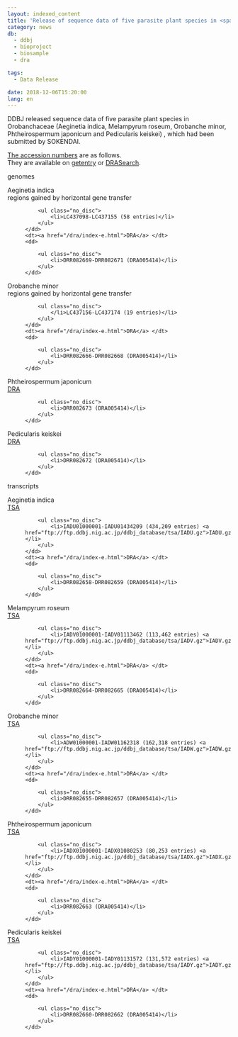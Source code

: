 ```yaml
---
layout: indexed_content
title: 'Release of sequence data of five parasite plant species in <span class="italic">Orobanchaceae</span> family'
category: news
db:
  - ddbj
  - bioproject
  - biosample
  - dra

tags:
  - Data Release

date: 2018-12-06T15:20:00
lang: en
---
```


<p>DDBJ released sequence data of five parasite plant species in <span class="italic">Orobanchaceae</span> (<span class="italic">Aeginetia indica</span>, <span class="italic">Melampyrum roseum</span>, <span class="italic">Orobanche minor</span>, <span class="italic">Phtheirospermum japonicum</span> and <span class="italic">Pedicularis keiskei</span>) , which had been submitted by SOKENDAI.</p>

<p><a href="/documents/accessions.html">The accession numbers</a> are as follows. <br>They are available on <a href="http://getentry.ddbj.nig.ac.jp/top-e.html">getentry</a> or <a href="http://ddbj.nig.ac.jp/DRASearch/">DRASearch</a>.</p>

<p><span class="bold">genomes</span></p>

<dl>
    <dt><span class="italic">Aeginetia indica</span></dt>
    <dt>regions gained by horizontal gene transfer</dt>
    <dd>

        <ul class="no_disc">
            <li>LC437098-LC437155 (58 entries)</li>
        </ul>
    </dd>
    <dt><a href="/dra/index-e.html">DRA</a> </dt>
    <dd>

        <ul class="no_disc">
            <li>DRR082669-DRR082671 (DRA005414)</li>
        </ul>
    </dd>
</dl>

<dl class="top_space">
    <dt><span class="italic">Orobanche minor</span></dt>
    <dt>regions gained by horizontal gene transfer</dt>
    <dd>

        <ul class="no_disc">
            </li>LC437156-LC437174 (19 entries)</li>
        </ul>
    </dd>
    <dt><a href="/dra/index-e.html">DRA</a> </dt>
    <dd>

        <ul class="no_disc">
            <li>DRR082666-DRR082668 (DRA005414)</li>
        </ul>
    </dd>
</dl>

<dl class="top_space">
    <dt><span class="italic">Phtheirospermum japonicum</span></dt>
    <dt><a href="/dra/index-e.html">DRA</a> </dt>
    <dd>

        <ul class="no_disc">
            <li>DRR082673 (DRA005414)</li>
        </ul>
    </dd>
</dl>

<dl class="top_space">
    <dt><span class="italic">Pedicularis keiskei</span></dt>
    <dt><a href="/dra/index-e.html">DRA</a> </dt>
    <dd>

        <ul class="no_disc">
            <li>DRR082672 (DRA005414)</li>
        </ul>
    </dd>
</dl>

<p class="top_space"><span class="bold">transcripts</span></p>

<dl class="top_space">
    <dt><span class="italic">Aeginetia indica</span></dt>
    <dt><a href="/ddbj/tsa-e.html">TSA</a></dt>
    <dd>

        <ul class="no_disc">
            <li>IADU01000001-IADU01434209 (434,209 entries) <a href="ftp://ftp.ddbj.nig.ac.jp/ddbj_database/tsa/IADU.gz">IADU.gz</a></li>
        </ul>
    </dd>
    <dt><a href="/dra/index-e.html">DRA</a> </dt>
    <dd>

        <ul class="no_disc">
            <li>DRR082658-DRR082659 (DRA005414)</li>
        </ul>
    </dd>
</dl>

<dl class="top_space">
    <dt><span class="italic">Melampyrum roseum</span></dt>
    <dt><a href="/ddbj/tsa-e.html">TSA</a></dt>
    <dd>

        <ul class="no_disc">
            <li>IADV01000001-IADV01113462 (113,462 entries) <a href="ftp://ftp.ddbj.nig.ac.jp/ddbj_database/tsa/IADV.gz">IADV.gz</a></li>
        </ul>
    </dd>
    <dt><a href="/dra/index-e.html">DRA</a> </dt>
    <dd>

        <ul class="no_disc">
            <li>DRR082664-DRR082665 (DRA005414)</li>
        </ul>
    </dd>
</dl>

<dl class="top_space">
    <dt><span class="italic">Orobanche minor</span></dt>
    <dt><a href="/ddbj/tsa-e.html">TSA</a></dt>
    <dd>

        <ul class="no_disc">
            <li>ADW01000001-IADW01162318 (162,318 entries) <a href="ftp://ftp.ddbj.nig.ac.jp/ddbj_database/tsa/IADW.gz">IADW.gz</a></li>
        </ul>
    </dd>
    <dt><a href="/dra/index-e.html">DRA</a> </dt>
    <dd>

        <ul class="no_disc">
            <li>DRR082655-DRR082657 (DRA005414)</li>
        </ul>
    </dd>
</dl>

<dl class="top_space">
    <dt><span class="italic">Phtheirospermum japonicum</span></dt>
    <dt><a href="/ddbj/tsa-e.html">TSA</a></dt>
    <dd>

        <ul class="no_disc">
            <li>IADX01000001-IADX01080253 (80,253 entries) <a href="ftp://ftp.ddbj.nig.ac.jp/ddbj_database/tsa/IADX.gz">IADX.gz</a></li>
        </ul>
    </dd>
    <dt><a href="/dra/index-e.html">DRA</a> </dt>
    <dd>

        <ul class="no_disc">
            <li>DRR082663 (DRA005414)</li>
        </ul>
    </dd>
</dl>

<dl class="top_space">
    <dt><span class="italic">Pedicularis keiskei</span></dt>
    <dt><a href="/ddbj/tsa-e.html">TSA</a></dt>
    <dd>

        <ul class="no_disc">
            <li>IADY01000001-IADY01131572 (131,572 entries) <a href="ftp://ftp.ddbj.nig.ac.jp/ddbj_database/tsa/IADY.gz">IADY.gz</a></li>
        </ul>
    </dd>
    <dt><a href="/dra/index-e.html">DRA</a> </dt>
    <dd>

        <ul class="no_disc">
            <li>DRR082660-DRR082662 (DRA005414)</li>
        </ul>
    </dd>
</dl>
